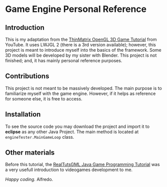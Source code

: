 # Game Engine Personal Reference

## Introduction

This is my adaptation from the [ThinMatrix OpenGL 3D Game Tutorial](https://www.youtube.com/watch?v=VS8wlS9hF8E) from YouTube. It uses LWJGL 2 (there is a 3rd version available); however, this project is meant to introduce myself into the basics of the framework. Some 3D models will be developed by my sister with Blender. This project is not finished; and, it has mainly personal reference purposes. 

## Contributions

This project is not meant to be massively developed. The main purpose is to familiarize myself with the game engine. However, if it helps as reference for someone else, it is free to access.

## Installation

To see the source code you may download the project and import it to **eclipse** as any other Java Project. The main method is located at `engineTester.MainGameLoop` class.

## Other materials

Before this tutorial, the [RealTutsGML Java Game Programming Tutorial](https://www.youtube.com/watch?v=DXT11ZbB2Mk&list=PLWms45O3n--54U-22GDqKMRGlXROOZtMx) was a very usefull introduction to videogames development to me.

*Happy coding.*
Alfredo.